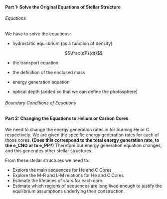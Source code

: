 
#### Part 1: Solve the Original Equations of Stellar Structure

###### Equations

We have to solve the equations:
* hydrostatic equilibrium (as a function of density)

$$\frac{dP}{dt}$$

* the transport equation


* the definition of the enclosed mass


* energy generation equation
* optical depth (added so that we can define the photosphere)


###### Boundary Conditions of Equations


#### Part 2: Changing the Equations to Helium or Carbon Cores

We need to change the energy generation rates in for burning He or C respectively. We are given the specific energy generation rates for each of those cores. **(Does this correspond to the total energy generation rate, to the e_CNO or to e_PP?)** Therefore our energy generation equation changes, and this generates other stellar structures.

From these stellar structures we need to:
* Explore the main sequences for He and C Cores
* Explore the M-R and L-M relations for He and C Cores
* Estimate the lifetimes of stars for each core
* Estimate which regions of sequences are long lived enough to justify the equilibrium assumptions underlying their construction.

